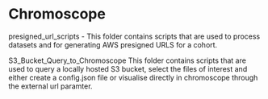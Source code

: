 # Chromoscope

presigned_url_scripts - 
This folder contains scripts that are used to process datasets and for generating AWS presigned URLS for a cohort.

S3_Bucket_Query_to_Chromoscope
This folder contains scripts that are used to query a locally hosted S3 bucket, select the files of interest and either create a config.json file or visualise directly in chromoscope through the external url paramter.